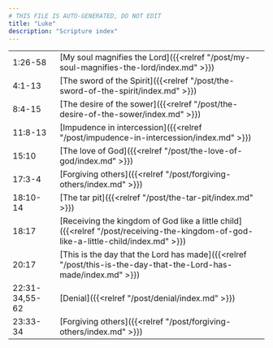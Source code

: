 ```yaml
---
# THIS FILE IS AUTO-GENERATED, DO NOT EDIT
title: "Luke"
description: "Scripture index"
---
```


|  |  |
| --- | --- |
| 1:26-58 | [My soul magnifies the Lord]({{<relref "/post/my-soul-magnifies-the-lord/index.md" >}}) |
| 4:1-13 | [The sword of the Spirit]({{<relref "/post/the-sword-of-the-spirit/index.md" >}}) |
| 8:4-15 | [The desire of the sower]({{<relref "/post/the-desire-of-the-sower/index.md" >}}) |
| 11:8-13 | [Impudence in intercession]({{<relref "/post/impudence-in-intercession/index.md" >}}) |
| 15:10 | [The love of God]({{<relref "/post/the-love-of-god/index.md" >}}) |
| 17:3-4 | [Forgiving others]({{<relref "/post/forgiving-others/index.md" >}}) |
| 18:10-14 | [The tar pit]({{<relref "/post/the-tar-pit/index.md" >}}) |
| 18:17 | [Receiving the kingdom of God like a little child]({{<relref "/post/receiving-the-kingdom-of-god-like-a-little-child/index.md" >}}) |
| 20:17 | [This is the day that the Lord has made]({{<relref "/post/this-is-the-day-that-the-Lord-has-made/index.md" >}}) |
| 22:31-34,55-62 | [Denial]({{<relref "/post/denial/index.md" >}}) |
| 23:33-34 | [Forgiving others]({{<relref "/post/forgiving-others/index.md" >}}) |

